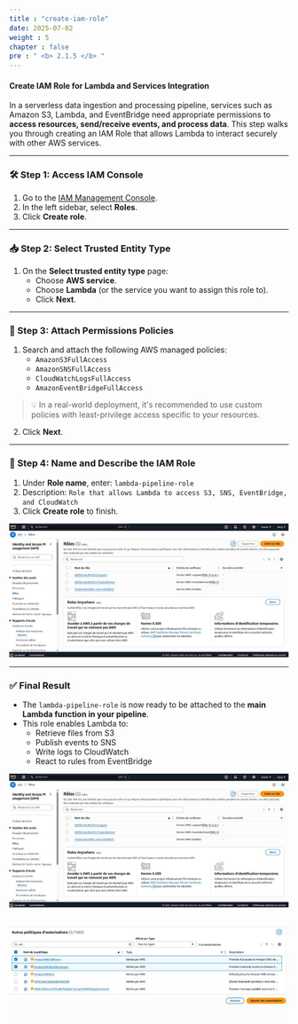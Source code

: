 ```yaml
---
title : "create-iam-role"
date: 2025-07-02
weight : 5
chapter : false
pre : " <b> 2.1.5 </b> "
---
```


#### Create IAM Role for Lambda and Services Integration

In a serverless data ingestion and processing pipeline, services such as Amazon S3, Lambda, and EventBridge need appropriate permissions to **access resources, send/receive events, and process data**. This step walks you through creating an IAM Role that allows Lambda to interact securely with other AWS services.

---

### 🛠️ Step 1: Access IAM Console

1. Go to the [IAM Management Console](https://console.aws.amazon.com/iam/).
2. In the left sidebar, select **Roles**.
3. Click **Create role**.

---

### 📥 Step 2: Select Trusted Entity Type

1. On the **Select trusted entity type** page:
   + Choose **AWS service**.
   + Choose **Lambda** (or the service you want to assign this role to).
   + Click **Next**.

---

### 🔐 Step 3: Attach Permissions Policies

1. Search and attach the following AWS managed policies:
   + `AmazonS3FullAccess`
   + `AmazonSNSFullAccess`
   + `CloudWatchLogsFullAccess`
   + `AmazonEventBridgeFullAccess`

> 💡 In a real-world deployment, it's recommended to use custom policies with least-privilege access specific to your resources.

2. Click **Next**.

---

### 📝 Step 4: Name and Describe the IAM Role

1. Under **Role name**, enter: `lambda-pipeline-role`
2. Description: `Role that allows Lambda to access S3, SNS, EventBridge, and CloudWatch`
3. Click **Create role** to finish.

![IAM Role](images/iam.jpg)

---

### ✅ Final Result

- The `lambda-pipeline-role` is now ready to be attached to the **main Lambda function in your pipeline**.
- This role enables Lambda to:
   + Retrieve files from S3
   + Publish events to SNS
   + Write logs to CloudWatch
   + React to rules from EventBridge

![IAM Role](images/iam1.jpg)

![IAM Role](images/iam2.jpg)
---

